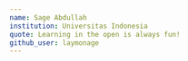 ```yaml
---
name: Sage Abdullah
institution: Universitas Indonesia
quote: Learning in the open is always fun!
github_user: laymonage
---
```

